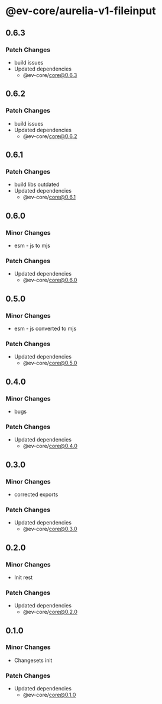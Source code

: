 # @ev-core/aurelia-v1-fileinput

## 0.6.3

### Patch Changes

- build issues
- Updated dependencies
  - @ev-core/core@0.6.3

## 0.6.2

### Patch Changes

- build issues
- Updated dependencies
  - @ev-core/core@0.6.2

## 0.6.1

### Patch Changes

- build libs outdated
- Updated dependencies
  - @ev-core/core@0.6.1

## 0.6.0

### Minor Changes

- esm - js to mjs

### Patch Changes

- Updated dependencies
  - @ev-core/core@0.6.0

## 0.5.0

### Minor Changes

- esm - js converted to mjs

### Patch Changes

- Updated dependencies
  - @ev-core/core@0.5.0

## 0.4.0

### Minor Changes

- bugs

### Patch Changes

- Updated dependencies
  - @ev-core/core@0.4.0

## 0.3.0

### Minor Changes

- corrected exports

### Patch Changes

- Updated dependencies
  - @ev-core/core@0.3.0

## 0.2.0

### Minor Changes

- Init rest

### Patch Changes

- Updated dependencies
  - @ev-core/core@0.2.0

## 0.1.0

### Minor Changes

- Changesets init

### Patch Changes

- Updated dependencies
  - @ev-core/core@0.1.0
